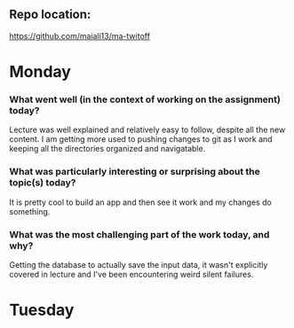 ## Repo location: 
https://github.com/maiali13/ma-twitoff

# Monday
### What went well (in the context of working on the assignment) today?
Lecture was well explained and relatively easy to follow, despite all the new content. I am getting more used to pushing changes to git as I work and keeping all the directories organized and navigatable. 

### What was particularly interesting or surprising about the topic(s) today?
It is pretty cool to build an app and then see it work and my changes do something.

### What was the most challenging part of the work today, and why?
Getting the database to actually save the input data, it wasn't explicitly covered in lecture and I've been encountering weird silent failures. 


# Tuesday 
